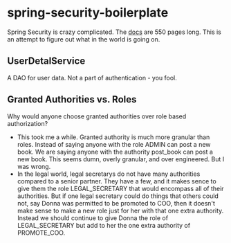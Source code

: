 # spring-security-boilerplate

Spring Security is crazy complicated. The [docs](https://docs.spring.io/spring-security/site/docs/current/reference/pdf/spring-security-reference.pdf) are 550 pages long.
This is an attempt to figure out what in the world is going on.

## UserDetalService
A DAO for user data. Not a part of authentication - you fool.

## Granted Authorities vs. Roles
Why would anyone choose granted authorities over role based authorization?
  - This took me a while. Granted authority is much more granular than roles. Instead of saying anyone with the role ADMIN can post a new book. We are saying anyone with the 
  authority post_book can post a new book. This seems dumn, overly granular, and over engineered. But I was wrong.
  - In the legal world, legal secretarys do not have many authorities compared to a senior partner. They have a few, and it makes sence to give them the role LEGAL_SECRETARY that would encompass all of their authorities. But if one legal secretary could do things that others could not, say Donna was permitted to be promoted to COO, then it doesn't make sense to make a new role just for her with that one extra authority. Instead we should continue to give Donna the role of LEGAL_SECRETARY but add to her the one extra authority of 
  PROMOTE_COO.
